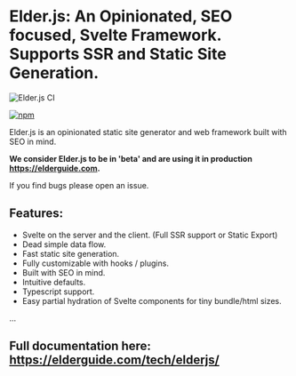 # Elder.js: An Opinionated, SEO focused, Svelte Framework. Supports SSR and Static Site Generation.

![Elder.js CI](https://github.com/Elderjs/elderjs/workflows/Elder.js-CI/badge.svg)

[![npm](https://img.shields.io/npm/v/@elderjs/elderjs.svg)](https://www.npmjs.com/package/@elderjs/elderjs)

Elder.js is an opinionated static site generator and web framework built with SEO in mind.

**We consider Elder.js to be in 'beta' and are using it in production https://elderguide.com.**

If you find bugs please open an issue.

## Features:
* Svelte on the server and the client. (Full SSR support or Static Export)
* Dead simple data flow.
* Fast static site generation.
* Fully customizable with hooks / plugins.
* Built with SEO in mind.
* Intuitive defaults.
* Typescript support.
* Easy partial hydration of Svelte components for tiny bundle/html sizes.


...


## Full documentation here: https://elderguide.com/tech/elderjs/
